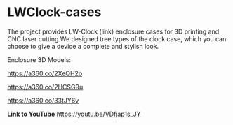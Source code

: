 # LWClock-cases
The project provides LW-Clock (link) enclosure cases for 3D printing and CNC laser cutting
We designed tree types of the clock case, which you can choose to give a device a complete and stylish look.

Enclosure 3D Models:

https://a360.co/2XeQH2o

https://a360.co/2HCSG9u

https://a360.co/33tJY6v

**Link to YouTube** https://youtu.be/VDfjap1s_JY
